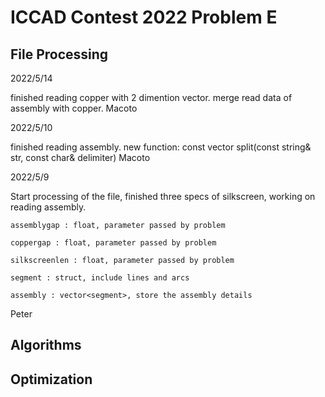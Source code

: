 # ICCAD Contest 2022 Problem E

## File Processing

2022/5/14

finished reading copper with 2 dimention vector.
    merge read data  of assembly with copper.
Macoto

2022/5/10

finished reading assembly.
    new function:
    const vector<string> split(const string& str, const char& delimiter)
Macoto

2022/5/9

Start processing of the file, finished three specs of silkscreen, working on reading assembly.

    assemblygap : float, parameter passed by problem

    coppergap : float, parameter passed by problem

    silkscreenlen : float, parameter passed by problem

    segment : struct, include lines and arcs

    assembly : vector<segment>, store the assembly details
Peter

## Algorithms

## Optimization
